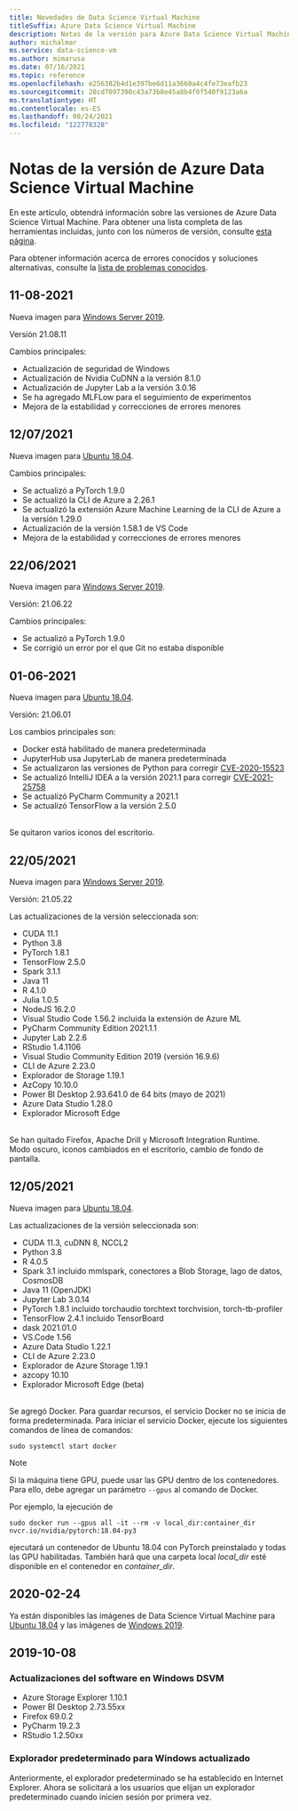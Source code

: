 ```yaml
---
title: Novedades de Data Science Virtual Machine
titleSuffix: Azure Data Science Virtual Machine
description: Notas de la versión para Azure Data Science Virtual Machine
author: michalmar
ms.service: data-science-vm
ms.author: mimarusa
ms.date: 07/16/2021
ms.topic: reference
ms.openlocfilehash: e256382b4d1e397be6d11a3660a4c4fe73eafb23
ms.sourcegitcommit: 28cd7097390c43a73b8e45a8b4f0f540f9123a6a
ms.translationtype: HT
ms.contentlocale: es-ES
ms.lasthandoff: 08/24/2021
ms.locfileid: "122778328"
---
```

# <a name="azure-data-science-virtual-machine-release-notes"></a>Notas de la versión de Azure Data Science Virtual Machine

En este artículo, obtendrá información sobre las versiones de Azure Data Science Virtual Machine. Para obtener una lista completa de las herramientas incluidas, junto con los números de versión, consulte [esta página](./tools-included.md).

Para obtener información acerca de errores conocidos y soluciones alternativas, consulte la [lista de problemas conocidos](reference-known-issues.md).


## <a name="2021-08-11"></a>11-08-2021

Nueva imagen para [Windows Server 2019](https://azuremarketplace.microsoft.com/marketplace/apps/microsoft-dsvm.dsvm-win-2019?tab=Overview).

Versión 21.08.11

Cambios principales:

- Actualización de seguridad de Windows
- Actualización de Nvidia CuDNN a la versión 8.1.0
- Actualización de Jupyter Lab a la versión 3.0.16
- Se ha agregado MLFLow para el seguimiento de experimentos
- Mejora de la estabilidad y correcciones de errores menores 



## <a name="2021-07-12"></a>12/07/2021

Nueva imagen para [Ubuntu 18.04](https://azuremarketplace.microsoft.com/marketplace/apps/microsoft-dsvm.ubuntu-1804?tab=Overview).

Cambios principales:

- Se actualizó a PyTorch 1.9.0
- Se actualizó la CLI de Azure a 2.26.1
- Se actualizó la extensión Azure Machine Learning de la CLI de Azure a la versión 1.29.0
- Actualización de la versión 1.58.1 de VS Code
- Mejora de la estabilidad y correcciones de errores menores 


## <a name="2021-06-22"></a>22/06/2021

Nueva imagen para [Windows Server 2019](https://azuremarketplace.microsoft.com/marketplace/apps/microsoft-dsvm.dsvm-win-2019?tab=Overview).

Versión: 21.06.22

Cambios principales:

- Se actualizó a PyTorch 1.9.0
- Se corrigió un error por el que Git no estaba disponible


## <a name="2021-06-01"></a>01-06-2021

Nueva imagen para [Ubuntu 18.04](https://azuremarketplace.microsoft.com/marketplace/apps/microsoft-dsvm.ubuntu-1804?tab=Overview).

Versión: 21.06.01

Los cambios principales son:

- Docker está habilitado de manera predeterminada
- JupyterHub usa JupyterLab de manera predeterminada
- Se actualizaron las versiones de Python para corregir [CVE-2020-15523](https://nvd.nist.gov/vuln/detail/CVE-2020-15523)
- Se actualizó IntelliJ IDEA a la versión 2021.1 para corregir [CVE-2021-25758](https://nvd.nist.gov/vuln/detail/CVE-2021-25758)
- Se actualizó PyCharm Community a 2021.1
- Se actualizó TensorFlow a la versión 2.5.0

<br/>
Se quitaron varios iconos del escritorio.

## <a name="2021-05-22"></a>22/05/2021

Nueva imagen para [Windows Server 2019](https://azuremarketplace.microsoft.com/marketplace/apps/microsoft-dsvm.dsvm-win-2019?tab=Overview).

Versión: 21.05.22

Las actualizaciones de la versión seleccionada son:
- CUDA 11.1
- Python 3.8
- PyTorch 1.8.1
- TensorFlow 2.5.0
- Spark 3.1.1
- Java 11
- R 4.1.0
- Julia 1.0.5
- NodeJS 16.2.0
- Visual Studio Code 1.56.2 incluida la extensión de Azure ML
- PyCharm Community Edition 2021.1.1
- Jupyter Lab 2.2.6
- RStudio 1.4.1106
- Visual Studio Community Edition 2019 (versión 16.9.6)
- CLI de Azure 2.23.0
- Explorador de Storage 1.19.1
- AzCopy 10.10.0
- Power BI Desktop 2.93.641.0 de 64 bits (mayo de 2021)
- Azure Data Studio 1.28.0
- Explorador Microsoft Edge

<br/>
Se han quitado Firefox, Apache Drill y Microsoft Integration Runtime.

<br/>
Modo oscuro, iconos cambiados en el escritorio, cambio de fondo de pantalla.

## <a name="2021-05-12"></a>12/05/2021

Nueva imagen para [Ubuntu 18.04](https://azuremarketplace.microsoft.com/marketplace/apps/microsoft-dsvm.ubuntu-1804?tab=Overview).

Las actualizaciones de la versión seleccionada son:
- CUDA 11.3, cuDNN 8, NCCL2
- Python 3.8
- R 4.0.5
- Spark 3.1 incluido mmlspark, conectores a Blob Storage, lago de datos, CosmosDB
- Java 11 (OpenJDK)
- Jupyter Lab 3.0.14
- PyTorch 1.8.1 incluido torchaudio torchtext torchvision, torch-tb-profiler
- TensorFlow 2.4.1 incluido TensorBoard
- dask 2021.01.0
- VS.Code 1.56
- Azure Data Studio 1.22.1
- CLI de Azure 2.23.0
- Explorador de Azure Storage 1.19.1
- azcopy 10.10
- Explorador Microsoft Edge (beta)

<br/>
Se agregó Docker. Para guardar recursos, el servicio Docker no se inicia de forma predeterminada. Para iniciar el servicio Docker, ejecute los siguientes comandos de línea de comandos:

```
sudo systemctl start docker
```

> [!NOTE]
> Si la máquina tiene GPU, puede usar las GPU dentro de los contenedores. Para ello, debe agregar un parámetro `--gpus` al comando de Docker.
>
> Por ejemplo, la ejecución de 
>
> `sudo docker run --gpus all -it --rm -v local_dir:container_dir nvcr.io/nvidia/pytorch:18.04-py3`
>
> ejecutará un contenedor de Ubuntu 18.04 con PyTorch preinstalado y todas las GPU habilitadas. También hará que una carpeta local *local_dir* esté disponible en el contenedor en *container_dir*.
>


## <a name="2020-02-24"></a>2020-02-24

Ya están disponibles las imágenes de Data Science Virtual Machine para [Ubuntu 18.04](https://azuremarketplace.microsoft.com/marketplace/apps/microsoft-dsvm.ubuntu-1804?tab=Overview) y las imágenes de [Windows 2019](https://azuremarketplace.microsoft.com/marketplace/apps/microsoft-dsvm.dsvm-win-2019?tab=Overview).

## <a name="2019-10-08"></a>2019-10-08

### <a name="updates-to-software-on-the-windows-dsvm"></a>Actualizaciones del software en Windows DSVM

- Azure Storage Explorer 1.10.1
- Power BI Desktop 2.73.55xx
- Firefox 69.0.2
- PyCharm 19.2.3
- RStudio 1.2.50xx

### <a name="default-browser-for-windows-updated"></a>Explorador predeterminado para Windows actualizado

Anteriormente, el explorador predeterminado se ha establecido en Internet Explorer. Ahora se solicitará a los usuarios que elijan un explorador predeterminado cuando inicien sesión por primera vez.
